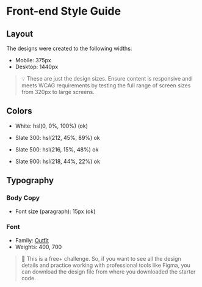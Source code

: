 # Front-end Style Guide

## Layout

The designs were created to the following widths:

- Mobile: 375px
- Desktop: 1440px

> 💡 These are just the design sizes. Ensure content is responsive and meets WCAG requirements by testing the full range of screen sizes from 320px to large screens.

## Colors

- White: hsl(0, 0%, 100%) (ok)

- Slate 300: hsl(212, 45%, 89%) ok
- Slate 500: hsl(216, 15%, 48%) ok
- Slate 900: hsl(218, 44%, 22%) ok

## Typography

### Body Copy

- Font size (paragraph): 15px (ok)

### Font

- Family: [Outfit](https://fonts.google.com/specimen/Outfit)
- Weights: 400, 700

> 💎 This is a free+ challenge. So, if you want to see all the design details and practice working with professional tools like Figma, you can download the design file from where you downloaded the starter code.
